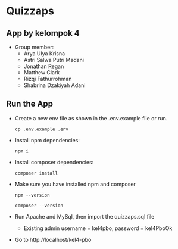 # Quizzaps
## App by kelompok 4

- Group member:
  - Arya Ulya Krisna
  - Astri Salwa Putri Madani
  - Jonathan Regan
  - Matthew Clark
  - Rizqi Fathurrohman
  - Shabrina Dzakiyah Adani

## Run the App

- Create a new env file as shown in the .env.example file or run.
  ```
  cp .env.example .env
  ```

- Install npm dependencies:

  ```
  npm i
  ```

- Install composer dependencies:

  ```
  composer install
  ```

- Make sure you have installed npm and composer

  ```
  npm --version
  ```
  ```
  composer --version
  ```

- Run Apache and MySql, then import the quizzaps.sql file

  - Existing admin username = kel4pbo, password = kel4PboOk

- Go to http://localhost/kel4-pbo
